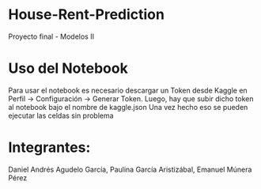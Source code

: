 # House-Rent-Prediction
Proyecto final - Modelos II

# Uso del Notebook
Para usar el notebook es necesario descargar un Token desde Kaggle en Perfil -> Configuración -> Generar Token.
Luego, hay que subir dicho token al notebook bajo el nombre de kaggle.json
Una vez hecho eso se pueden ejecutar las celdas sin problema

# Integrantes:
Daniel Andrés Agudelo García, Paulina García Aristizábal, Emanuel Múnera Pérez

